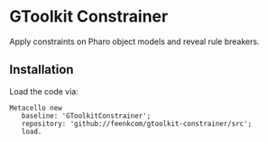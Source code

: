 # GToolkit Constrainer
Apply constraints on Pharo object models and reveal rule breakers. 

## Installation 

Load the code via:

```Iceberg enableMetacelloIntegration: true.
Metacello new
   baseline: 'GToolkitConstrainer';
   repository: 'github://feenkcom/gtoolkit-constrainer/src';
   load.
```
